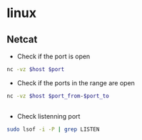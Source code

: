 # linux

## Netcat

- Check if the port is open

```bash
nc -vz $host $port
```

- Check if the ports in the range are open

```bash
nc -vz $host $port_from-$port_to
```

##

- Check listenning port

```bash
sudo lsof -i -P | grep LISTEN
```
